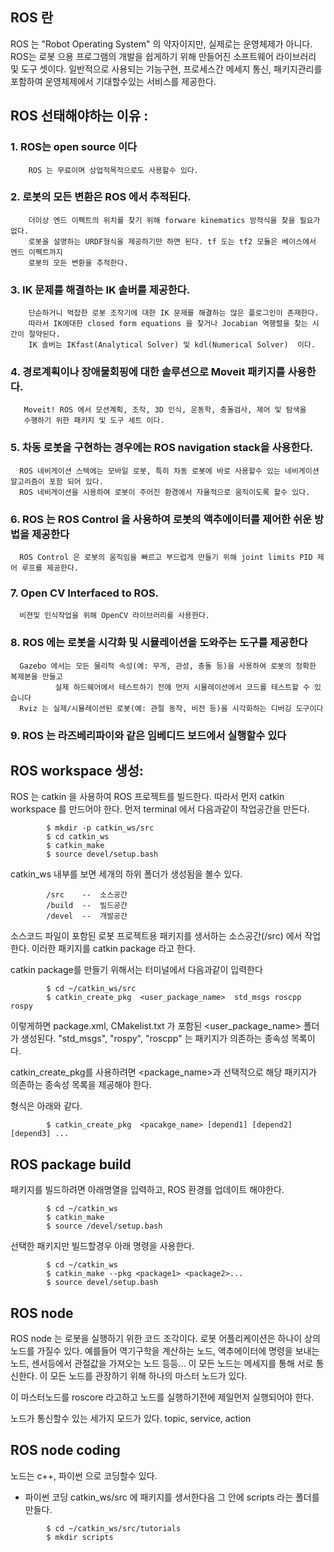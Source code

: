 ## ROS 란
ROS 는 "Robot Operating System" 의 약자이지만, 실제로는 운영체제가 아니다.
ROS는 로봇 으용 프로그램의 개발을 쉽게하기 위해 만들어진 소프트웨어 라이브러리 및 도구 셋이다.
일반적으로 사용되는 기능구현, 프로세스간 메세지 통신, 패키지관리를 포함하여 운영체제에서 기대할수있는 서비스를 제공한다.

## ROS 선태해야하는 이유 :
### 1. ROS는 open source 이다
        ROS 는 무료이며 상업적목적으로도 사용할수 있다.
### 2. 로봇의 모든 변환은 ROS 에서 추적된다.
        더이상 엔드 이펙트의 위치를 찾기 위해 forware kinematics 방적식을 찾을 필요가 없다.
        로봇을 설명하는 URDF형식을 제공하기만 하면 된다. tf 도는 tf2 모듈은 베이스에서 엔드 이펙트까지 
        로봇의 모든 변환을 추적한다.
### 3. IK 문제를 해결하는 IK 솔버를 제공한다.
        단순하거니 벅잡한 로봇 조작기에 대한 IK 문제를 해결하는 많은 플로그인이 존재한다.
        따라서 IK에대한 closed form equations 을 찾거나 Jocabian 역행렬을 찾는 시간이 절약된다.
        IK 솔버는 IKfast(Analytical Solver) 및 kdl(Numerical Solver)  이다.
### 4. 경로계획이나 장애물회핑에 대한 솔루션으로 Moveit 패키지를 사용한다.
       Moveit! ROS 에서 모션계획, 조작, 3D 인식, 운동학, 충돌검사, 제어 및 탐색을 
       수행하기 위한 패키지 및 도구 세트 이다.
### 5. 차동 로봇을 구현하는 경우에는   ROS navigation stack을 사용한다.
      ROS 네비게이션 스텍에는 모바일 로봇, 특히 차동 로봇에 바로 사용할수 있는 네비게이션 알고리즘이 포함 되어 있다.
      ROS 네비게이션을 시용하여 로봇이 주어진 환경에서 자율적으로 움직이도록 할수 있다.
### 6. ROS 는 ROS Control 을 사용하여 로봇의 액추에이터를 제어한 쉬운 방법을 제공한다
      ROS Control 은 로봇의 움직임을 빠르고 부드럽게 만들기 위해 joint limits PID 제어 루프를 제공한다.
### 7. Open CV Interfaced to ROS.
      비젼및 인식작업을 위해 OpenCV 라이브러리를 사용한다.
### 8. ROS 에는 로봇을 시각화 및 시뮬레이션을 도와주는 도구를 제공한다
      Gazebo 에서는 모든 물리적 속성(예: 무게, 관성, 충돌 등)을 사용하여 로봇의 정확한 복제본을 만들고  
              실제 하드웨어에서 테스트하기 전에 먼저 시뮬레이션에서 코드를 테스트할 수 있습니다
      Rviz 는 실제/시뮬레이션된 로봇(예: 관절 동작, 비전 등)을 시각화하는 디버깅 도구이다
### 9. ROS 는 라즈베리파이와 같은 임베디드 보드에서 실행할수 있다


## ROS workspace  생성:
ROS 는 catkin 을 사용하여 ROS 프로젝트를 빌드한다. 따라서 먼저 catkin workspace 를 만드어야 한다.
먼저 terminal 에서 다음과같이 작업공간을 만든다.
```
        $ mkdir -p catkin_ws/src
        $ cd catkin_ws
        $ catkin_make
        $ source devel/setup.bash
```
catkin_ws 내부를 보면 세개의 하위 폴더가 생성됨을 볼수 있다.
```    
        /src    --  소스공간
        /build  --  빌드공간
        /devel  --  개발공간
```
소스코드 파일이 포함된 로봇 프로젝트용 패키지를 생서하는 소스공간(/src) 에서 작업한다.
이러한 패키지를 catkin package 라고 한다.
   
catkin package를 만들기 위해서는 터미널에서 다음과같이 입력한다
```
        $ cd ~/catkin_ws/src
        $ catkin_create_pkg  <user_package_name>  std_msgs roscpp rospy 
```
이렇게하면 package.xml, CMakelist.txt 가 포함된 <user_package_name> 폴더가 생성된다.
"std_msgs", "rospy", "roscpp" 는 패키지가 의존하는 종속성 목록이다.
   
catkin_create_pkg를 사용하려면 <package_name>과 선택적으로 해당 패키지가 의존하는 종속성 목록을 제공해야 한다.

형식은 아래와 같다.
```
        $ catkin_create_pkg  <pacakge_name> [depend1] [depend2] [depend3] ...
```

## ROS package build
패키지를 빌드하려면 아래명열을 입력하고, ROS 환경를 업데이트 해야한다.
```
        $ cd ~/catkin_ws
        $ catkin_make
        $ source /devel/setup.bash
```
선택한 패키지만 빌드할경우 아래 명령을 사용한다.
```
        $ cd ~/catkin_ws
        $ catkin_make --pkg <package1> <package2>...
        $ source devel/setup.bash
```

## ROS node
ROS node 는 로봇을 실행하기 위한 코드 조각이다. 로봇 어플리케이션은 하나이 상의 노드를 가질수 있다.
예를들어 역기구학을 계산하는 노드, 액추에이터에 명령을 보내는 노드, 센서등에서 관절값을 가져오는 노드 등등...
이 모든 노드는 메세지를 통해 서로 통신한다. 이 모든 노드를 관장하기 위해 하나의 마스터 노드가 있다.

이 마스터노드를 roscore 라고하고 노드를 실행하기전에 제일먼저 실행되어야 한다.

노드가 통신할수 있는 세가지 모드가 있다. topic, service, action 

## ROS node coding
노드는 c++, 파이썬 으로 코딩할수 있다.

- 파이썬 코딩
catkin_ws/src 에 패키지를 생서한다음 그 안에 scripts 라는 폴더를 만들다.
```
        $ cd ~/catkin_ws/src/tutorials
        $ mkdir scripts
```
